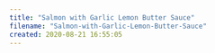 ```yaml
---
title: "Salmon with Garlic Lemon Butter Sauce"
filename: "Salmon-with-Garlic-Lemon-Butter-Sauce"
created: 2020-08-21 16:55:05
---
```

